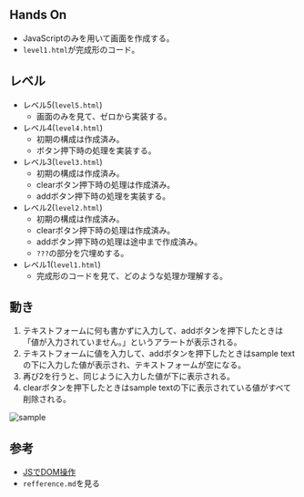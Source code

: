 ## Hands On
- JavaScriptのみを用いて画面を作成する。
- `level1.html`が完成形のコード。

## レベル
- レベル5(`level5.html`)
    - 画面のみを見て、ゼロから実装する。
- レベル4(`level4.html`)
    - 初期の構成は作成済み。
    - ボタン押下時の処理を実装する。
- レベル3(`level3.html`)
    - 初期の構成は作成済み。
    - clearボタン押下時の処理は作成済み。
    - addボタン押下時の処理を実装する。
- レベル2(`level2.html`)
    - 初期の構成は作成済み。
    - clearボタン押下時の処理は作成済み。
    - addボタン押下時の処理は途中まで作成済み。
    - `???`の部分を穴埋めする。
- レベル1(`level1.html`)
    - 完成形のコードを見て、どのような処理か理解する。

## 動き
1. テキストフォームに何も書かずに入力して、addボタンを押下したときは「値が入力されていません。」というアラートが表示される。
2. テキストフォームに値を入力して、addボタンを押下したときはsample textの下に入力した値が表示され、テキストフォームが空になる。
3. 再び2を行うと、同じように入力した値が下に表示される。
4. clearボタンを押下したときはsample textの下に表示されている値がすべて削除される。

![sample](./sample.gif)

## 参考
- [JSでDOM操作](https://qiita.com/kouh/items/dfc14d25ccb4e50afe89)
- `refference.md`を見る
